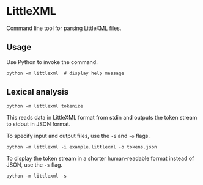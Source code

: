 # LittleXML

Command line tool for parsing LittleXML files.

## Usage

Use Python to invoke the command.

```shell script
python -m littlexml  # display help message
```

## Lexical analysis

```shell script
python -m littlexml tokenize
```

This reads data in LittleXML format from stdin and outputs the token stream to stdout in JSON format.

To specify input and output files, use the `-i` and `-o` flags.

```shell script
python -m littlexml -i example.littlexml -o tokens.json
```

To display the token stream in a shorter human-readable format instead of JSON, use the `-s` flag.

```shell script
python -m littlexml -s
```
